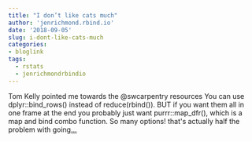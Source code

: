 ```yaml
---
title: "I don’t like cats much"
author: 'jenrichmond.rbind.io'
date: '2018-09-05'
slug: i-dont-like-cats-much
categories:
- bloglink
tags:
  - rstats
  - jenrichmondrbindio
---
```


Tom Kelly pointed me towards the @swcarpentry resources You can use dplyr::bind_rows() instead of reduce(rbind()). BUT if you want them all in one frame at the end you probably just want purrr::map_dfr(), which is a map and bind combo function. So many options! that's actually half the problem with going[... <i class="fas fa-external-link-alt"></i>](http://jenrichmond.rbind.io/post/i-don-t-like-cats-much/)

